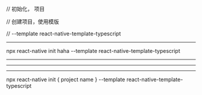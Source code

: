 // 初始化， 项目


// 创建项目，使用模版 

// --template react-native-template-typescript
<hr>




 npx react-native init haha --template react-native-template-typescript




<hr>



<hr>


<hr>


 npx react-native init {  project name  } --template react-native-template-typescript
